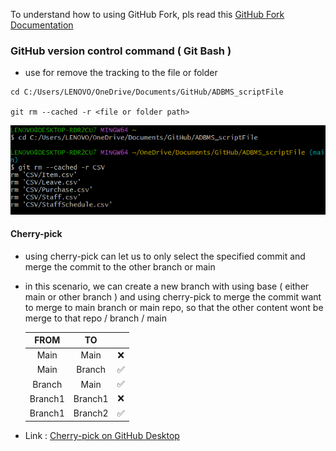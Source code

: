 To understand how to using GitHub Fork, pls read this [GitHub Fork Documentation](https://docs.github.com/en/pull-requests/collaborating-with-pull-requests/working-with-forks/fork-a-repo)

### GitHub version control command ( Git Bash )
- use for remove the tracking to the file or folder 
```
cd C:/Users/LENOVO/OneDrive/Documents/GitHub/ADBMS_scriptFile

git rm --cached -r <file or folder path>
```

![alt text](Readme_screenshot/removeTrackingByCmd.png)


#### Cherry-pick 
- using cherry-pick can let us to only select the specified commit and merge the commit to the other branch or main  
- in this scenario, we can create a new branch with using base ( either main or other branch ) and using cherry-pick to merge the commit want to merge to main branch or main repo, so that the other content wont be merge to that repo / branch / main 

    | FROM      | TO        |        |
    | :---:     | :---:     | :---:  |
    | Main      | Main      | ❌    |
    | Main      | Branch    | ✅    |
    | Branch    | Main      | ✅    |
    | Branch1   | Branch1   | ❌    |
    | Branch1   | Branch2   | ✅    |

- Link : [Cherry-pick on GitHub Desktop](https://docs.github.com/en/desktop/managing-commits/cherry-picking-a-commit-in-github-desktop)

